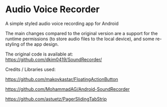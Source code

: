 # Audio Voice Recorder
A simple styled audio voice recording app for Android

The main changes compared to the original version are a support for the runtime permissions (to store audio files to the local device), and some re-styling of the app design.

The original code is available at: https://github.com/dkim0419/SoundRecorder/

Credits / Libraries used:

https://github.com/makovkastar/FloatingActionButton

https://github.com/MohammadAG/Android-SoundRecorder

https://github.com/astuetz/PagerSlidingTabStrip
